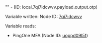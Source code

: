 "" - (ID: local.7qi7idcwvv.payload.output.otp)

Variable written:
Node ID: [7qi7idcwvv](../nodes/7qi7idcwvv.md)

Variable reads:
* PingOne MFA (Node ID: [uoppd09l5f](../nodes/uoppd09l5f.md))
